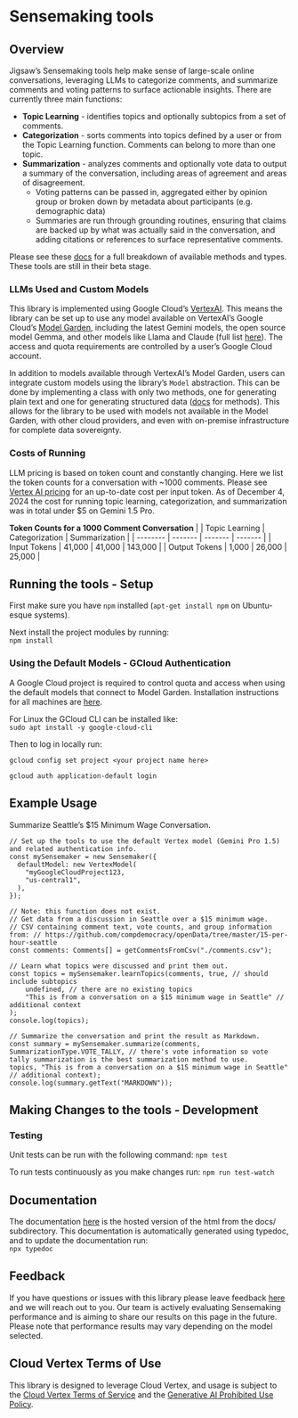 # Sensemaking tools

## Overview

Jigsaw’s Sensemaking tools help make sense of large-scale online conversations, leveraging LLMs to categorize comments, and summarize comments and voting patterns to surface actionable insights. There are currently three main functions:

- **Topic Learning** - identifies topics and optionally subtopics from a set of comments.
- **Categorization** - sorts comments into topics defined by a user or from the Topic Learning function. Comments can belong to more than one topic.
- **Summarization** - analyzes comments and optionally vote data to output a summary of the conversation, including areas of agreement and areas of disagreement.
  - Voting patterns can be passed in, aggregated either by opinion group or broken down by metadata about participants (e.g. demographic data)
  - Summaries are run through grounding routines, ensuring that claims are backed up by what was actually said in the conversation, and adding citations or references to surface representative comments.

Please see these [docs](https://jigsaw-code.github.io/sensemaking-tools) for a full breakdown of available methods and types. These tools are still in their beta stage.

### LLMs Used and Custom Models

This library is implemented using Google Cloud’s [VertexAI](https://cloud.google.com/vertex-ai). This means the library can be set up to use any model available on VertexAI’s Google Cloud’s [Model Garden](https://cloud.google.com/vertex-ai/generative-ai/docs/model-garden/explore-models), including the latest Gemini models, the open source model Gemma, and other models like Llama and Claude (full list [here](https://pantheon.corp.google.com/vertex-ai/model-garden)). The access and quota requirements are controlled by a user’s Google Cloud account.

In addition to models available through VertexAI’s Model Garden, users can integrate custom models using the library’s `Model` abstraction. This can be done by implementing a class with only two methods, one for generating plain text and one for generating structured data ([docs](https://jigsaw-code.github.io/sensemaking-tools/classes/models_model.Model.html) for methods). This allows for the library to be used with models not available in the Model Garden, with other cloud providers, and even with on-premise infrastructure for complete data sovereignty.

### Costs of Running

LLM pricing is based on token count and constantly changing. Here we list the token counts for a conversation with ~1000 comments. Please see [Vertex AI pricing](https://cloud.google.com/vertex-ai/generative-ai/pricing) for an up-to-date cost per input token. As of December 4, 2024 the cost for running topic learning, categorization, and summarization was in total under $5 on Gemini 1.5 Pro.

**Token Counts for a 1000 Comment Conversation**
| | Topic Learning | Categorization | Summarization |
| -------- | ------- | ------- | ------- |
| Input Tokens | 41,000 | 41,000 | 143,000 |
| Output Tokens | 1,000 | 26,000 | 25,000 |

## Running the tools - Setup

First make sure you have `npm` installed (`apt-get install npm` on Ubuntu-esque systems).

Next install the project modules by running:  
`npm install`

### Using the Default Models - GCloud Authentication

A Google Cloud project is required to control quota and access when using the default models that connect to Model Garden. Installation instructions for all machines are [here](https://cloud.google.com/sdk/docs/install-sdk#deb).

For Linux the GCloud CLI can be installed like:  
`sudo apt install -y google-cloud-cli`

Then to log in locally run:

`gcloud config set project <your project name here>`

`gcloud auth application-default login`

## Example Usage

Summarize Seattle’s $15 Minimum Wage Conversation.

```
// Set up the tools to use the default Vertex model (Gemini Pro 1.5) and related authentication info.
const mySensemaker = new Sensemaker({
  defaultModel: new VertexModel(
    "myGoogleCloudProject123,
    "us-central1",
  ),
});

// Note: this function does not exist.
// Get data from a discussion in Seattle over a $15 minimum wage.
// CSV containing comment text, vote counts, and group information from: // https://github.com/compdemocracy/openData/tree/master/15-per-hour-seattle
const comments: Comments[] = getCommentsFromCsv("./comments.csv");

// Learn what topics were discussed and print them out.
const topics = mySensemaker.learnTopics(comments, true, // should include subtopics
    undefined, // there are no existing topics
    "This is from a conversation on a $15 minimum wage in Seattle" // additional context
);
console.log(topics);

// Summarize the conversation and print the result as Markdown.
const summary = mySensemaker.summarize(comments, SummarizationType.VOTE_TALLY, // there's vote information so vote tally summarization is the best summarization method to use.
topics, "This is from a conversation on a $15 minimum wage in Seattle" // additional context);
console.log(summary.getText("MARKDOWN"));
```

## Making Changes to the tools - Development

### Testing

Unit tests can be run with the following command:
`npm test`

To run tests continuously as you make changes run:
`npm run test-watch`

## Documentation

The documentation [here](https://jigsaw-code.github.io/sensemaking-tools) is the hosted version of the html from the docs/ subdirectory. This documentation is automatically generated using typedoc, and to update the documentation run:  
`npx typedoc`

## Feedback

If you have questions or issues with this library please leave feedback [here](https://docs.google.com/forms/d/e/1FAIpQLSd6kScXaf0d8XR7X9mgHBgG11DJYXV1hEzYLmqpxMcDFJxOhQ/viewform?resourcekey=0-GTVtn872epNsEHtI2ClBEA) and we will reach out to you. Our team is actively evaluating Sensemaking performance and is aiming to share our results on this page in the future. Please note that performance results may vary depending on the model selected.

## Cloud Vertex Terms of Use

This library is designed to leverage Cloud Vertex, and usage is subject to the [Cloud Vertex Terms of Service](https://cloud.google.com/terms/service-terms) and the [Generative AI Prohibited Use Policy](https://policies.google.com/terms/generative-ai/use-policy).
